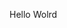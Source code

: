 Hello Wolrd













































































































































































































































































































































































































































































































































































































































































































































































































































































































































































































































































































































































































































































































































































































































































































































































































































































































































































































































































































































































































































































































































































































































































































































































































































































































































































































































































































































































































































































































































































































